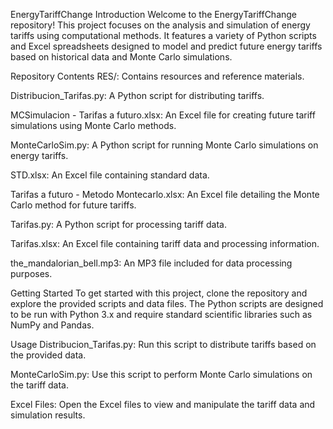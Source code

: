 EnergyTariffChange
Introduction
Welcome to the EnergyTariffChange repository! This project focuses on the analysis and simulation of energy tariffs using computational methods. It features a variety of Python scripts and Excel spreadsheets designed to model and predict future energy tariffs based on historical data and Monte Carlo simulations.

Repository Contents
RES/: Contains resources and reference materials.

Distribucion_Tarifas.py: A Python script for distributing tariffs.

MCSimulacion - Tarifas a futuro.xlsx: An Excel file for creating future tariff simulations using Monte Carlo methods.

MonteCarloSim.py: A Python script for running Monte Carlo simulations on energy tariffs.

STD.xlsx: An Excel file containing standard data.

Tarifas a futuro - Metodo Montecarlo.xlsx: An Excel file detailing the Monte Carlo method for future tariffs.

Tarifas.py: A Python script for processing tariff data.

Tarifas.xlsx: An Excel file containing tariff data and processing information.

the_mandalorian_bell.mp3: An MP3 file included for data processing purposes.

Getting Started
To get started with this project, clone the repository and explore the provided scripts and data files. The Python scripts are designed to be run with Python 3.x and require standard scientific libraries such as NumPy and Pandas.

Usage
Distribucion_Tarifas.py: Run this script to distribute tariffs based on the provided data.

MonteCarloSim.py: Use this script to perform Monte Carlo simulations on the tariff data.

Excel Files: Open the Excel files to view and manipulate the tariff data and simulation results.
